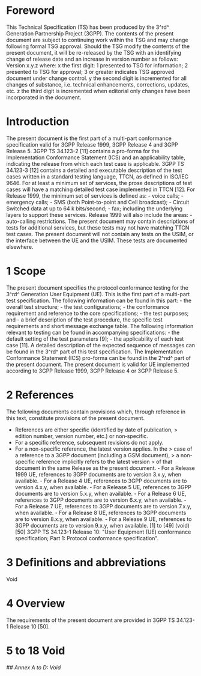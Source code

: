 # Foreword
This Technical Specification (TS) has been produced by the 3^rd^ Generation
Partnership Project (3GPP).
The contents of the present document are subject to continuing work within the
TSG and may change following formal TSG approval. Should the TSG modify the
contents of the present document, it will be re-released by the TSG with an
identifying change of release date and an increase in version number as
follows:
Version x.y.z
where:
x the first digit:
1 presented to TSG for information;
2 presented to TSG for approval;
3 or greater indicates TSG approved document under change control.
y the second digit is incremented for all changes of substance, i.e. technical
enhancements, corrections, updates, etc.
z the third digit is incremented when editorial only changes have been
incorporated in the document.
# Introduction
The present document is the first part of a multi-part conformance
specification valid for 3GPP Release 1999, 3GPP Release 4 and 3GPP Release 5.
3GPP TS 34.123-2 [11] contains a pro-forma for the Implementation Conformance
Statement (ICS) and an applicability table, indicating the release from which
each test case is applicable. 3GPP TS 34.123-3 [12] contains a detailed and
executable description of the test cases written in a standard testing
language, TTCN, as defined in ISO/IEC 9646.
For at least a minimum set of services, the prose descriptions of test cases
will have a matching detailed test case implemented in TTCN [12].
For Release 1999, the minimum set of services is defined as:
\- voice calls;
\- emergency calls;
\- SMS (both Point-to-point and Cell broadcast);
\- Circuit Switched data at up to 64 k bits/second;
\- fax;
including the underlying layers to support these services.
Release 1999 will also include the areas:
\- auto-calling restrictions.
The present document may contain descriptions of tests for additional
services, but these tests may not have matching TTCN test cases.
The present document will not contain any tests on the USIM, or the interface
between the UE and the USIM. These tests are documented elsewhere.
# 1 Scope
The present document specifies the protocol conformance testing for the 3^rd^
Generation User Equipment (UE).
This is the first part of a multi-part test specification. The following
information can be found in this part:
\- the overall test structure;
\- the test configurations;
\- the conformance requirement and reference to the core specifications;
\- the test purposes; and
\- a brief description of the test procedure, the specific test requirements
and short message exchange table.
The following information relevant to testing can be found in accompanying
specifications:
\- the default setting of the test parameters [9];
\- the applicability of each test case [11].
A detailed description of the expected sequence of messages can be found in
the 3^rd^ part of this test specification.
The Implementation Conformance Statement (ICS) pro-forma can be found in the
2^nd^ part of the present document.
The present document is valid for UE implemented according to 3GPP Release
1999, 3GPP Release 4 or 3GPP Release 5.
# 2 References
The following documents contain provisions which, through reference in this
text, constitute provisions of the present document.
  * References are either specific (identified by date of publication, > edition number, version number, etc.) or non‑specific.
  * For a specific reference, subsequent revisions do not apply.
  * For a non-specific reference, the latest version applies. In the > case of a reference to a 3GPP document (including a GSM document), > a non-specific reference implicitly refers to the latest version > of that document in the same Release as the present document.
\- For a Release 1999 UE, references to 3GPP documents are to version 3.x.y,
when available.
\- For a Release 4 UE, references to 3GPP documents are to version 4.x.y, when
available.
\- For a Release 5 UE, references to 3GPP documents are to version 5.x.y, when
available.
\- For a Release 6 UE, references to 3GPP documents are to version 6.x.y, when
available.
\- For a Release 7 UE, references to 3GPP documents are to version 7.x.y, when
available.
\- For a Release 8 UE, references to 3GPP documents are to version 8.x.y, when
available.
\- For a Release 9 UE, references to 3GPP documents are to version 9.x.y, when
available.
[1] to [49] (void)
[50] 3GPP TS 34.123-1 Release 10: \"User Equipment (UE) conformance
specification; Part 1: Protocol conformance specification\".
# 3 Definitions and abbreviations
Void
# 4 Overview
The requirements of the present document are provided in 3GPP TS 34.123-1
Release 10 [50].
# 5 to 18 Void
###### ## Annex A to D: Void
#